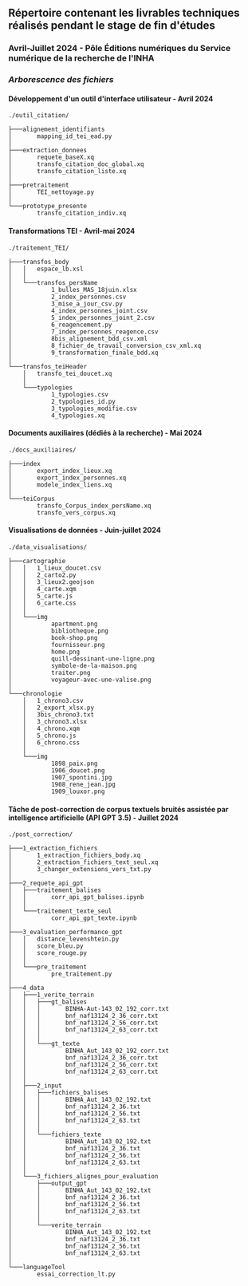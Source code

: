 ## Répertoire contenant les livrables techniques réalisés pendant le stage de fin d'études 
### Avril-Juillet 2024 - Pôle Éditions numériques du Service numérique de la recherche de l'INHA

### _Arborescence des fichiers_

#### Développement d'un outil d'interface utilisateur - Avril 2024
`./outil_citation/` 

```text
├───alignement_identifiants
│       mapping_id_tei_ead.py
│
├───extraction_donnees
│       requete_baseX.xq
│       transfo_citation_doc_global.xq
│       transfo_citation_liste.xq
│
├───pretraitement
│       TEI_nettoyage.py
│
└───prototype_presente
        transfo_citation_indiv.xq
``` 

#### Transformations TEI - Avril-mai 2024
`./traitement_TEI/`

```text
├───transfos_body
│   │   espace_lb.xsl
│   │
│   └───transfos_persName
│           1_bulles_MAS_18juin.xlsx
│           2_index_personnes.csv
│           3_mise_a_jour_csv.py
│           4_index_personnes_joint.csv
│           5_index_personnes_joint_2.csv
│           6_reagencement.py
│           7_index_personnes_reagence.csv
│           8bis_alignement_bdd_csv.xml
│           8_fichier_de_travail_conversion_csv_xml.xq
│           9_transformation_finale_bdd.xq
│
└───transfos_teiHeader
    │   transfo_tei_doucet.xq
    │
    └───typologies
            1_typologies.csv
            2_typologies_id.py
            3_typologies_modifie.csv
            4_typologies.xq

``` 
#### Documents auxiliaires (dédiés à la recherche) - Mai 2024
`./docs_auxiliaires/`

```text
├───index
│       export_index_lieux.xq
│       export_index_personnes.xq
│       modele_index_liens.xq
│
└───teiCorpus
        transfo_Corpus_index_persName.xq
        transfo_vers_corpus.xq

``` 

#### Visualisations de données - Juin-juillet 2024
`./data_visualisations/`

```text
├───cartographie
│   │   1_lieux_doucet.csv
│   │   2_carto2.py
│   │   3_lieux2.geojson
│   │   4_carte.xqm
│   │   5_carte.js
│   │   6_carte.css
│   │
│   └───img
│           apartment.png
│           bibliotheque.png
│           book-shop.png
│           fournisseur.png
│           home.png
│           quill-dessinant-une-ligne.png
│           symbole-de-la-maison.png
│           traiter.png
│           voyageur-avec-une-valise.png
│
└───chronologie
    │   1_chrono3.csv
    │   2_export_xlsx.py
    │   3bis_chrono3.txt
    │   3_chrono3.xlsx
    │   4_chrono.xqm
    │   5_chrono.js
    │   6_chrono.css
    │
    └───img
            1898_paix.png
            1906_doucet.png
            1907_spontini.jpg
            1908_rene_jean.jpg
            1909_louxor.png
``` 
#### Tâche de post-correction de corpus textuels bruités assistée par intelligence artificielle (API GPT 3.5) - Juillet 2024
`./post_correction/`

```text
├───1_extraction_fichiers
│       1_extraction_fichiers_body.xq
│       2_extraction_fichiers_text_seul.xq
│       3_changer_extensions_vers_txt.py
│
├───2_requete_api_gpt
│   ├───traitement_balises
│   │       corr_api_gpt_balises.ipynb
│   │
│   └───traitement_texte_seul
│           corr_api_gpt_texte.ipynb
│
├───3_evaluation_performance_gpt
│   │   distance_levenshtein.py
│   │   score_bleu.py
│   │   score_rouge.py
│   │
│   └───pre_traitement
│           pre_traitement.py
│
├───4_data
│   ├───1_verite_terrain
│   │   ├───gt_balises
│   │   │       BINHA-Aut-143_02_192_corr.txt
│   │   │       bnf_naf13124_2_36_corr.txt
│   │   │       bnf_naf13124_2_56_corr.txt
│   │   │       bnf_naf13124_2_63_corr.txt
│   │   │
│   │   └───gt_texte
│   │           BINHA_Aut_143_02_192_corr.txt
│   │           bnf_naf13124_2_36_corr.txt
│   │           bnf_naf13124_2_56_corr.txt
│   │           bnf_naf13124_2_63_corr.txt
│   │
│   ├───2_input
│   │   ├───fichiers_balises
│   │   │       BINHA_Aut_143_02_192.txt
│   │   │       bnf_naf13124_2_36.txt
│   │   │       bnf_naf13124_2_56.txt
│   │   │       bnf_naf13124_2_63.txt
│   │   │
│   │   └───fichiers_texte
│   │           BINHA_Aut_143_02_192.txt
│   │           bnf_naf13124_2_36.txt
│   │           bnf_naf13124_2_56.txt
│   │           bnf_naf13124_2_63.txt
│   │
│   └───3_fichiers_alignes_pour_evaluation
│       ├───output_gpt
│       │       BINHA_Aut_143_02_192.txt
│       │       bnf_naf13124_2_36.txt
│       │       bnf_naf13124_2_56.txt
│       │       bnf_naf13124_2_63.txt
│       │
│       └───verite_terrain
│               BINHA_Aut_143_02_192.txt
│               bnf_naf13124_2_36.txt
│               bnf_naf13124_2_56.txt
│               bnf_naf13124_2_63.txt
│
└───languageTool
        essai_correction_lt.py
``` 




